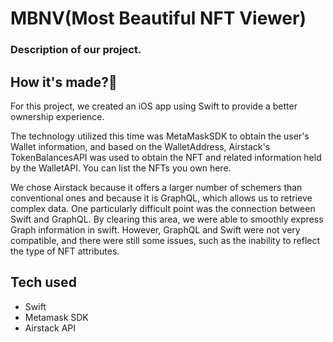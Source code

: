 # MBNV(Most Beautiful NFT Viewer)

### Description of our project.



## How it's made?🤔


For this project, we created an iOS app using Swift to provide a better ownership experience.

The technology utilized this time was MetaMaskSDK to obtain the user's Wallet information, and based on the WalletAddress, Airstack's TokenBalancesAPI was used to obtain the NFT and related information held by the WalletAPI.
You can list the NFTs you own here.

We chose Airstack because it offers a larger number of schemers than conventional ones and because it is GraphQL, which allows us to retrieve complex data.
One particularly difficult point was the connection between Swift and GraphQL.
By clearing this area, we were able to smoothly express Graph information in swift.
However, GraphQL and Swift were not very compatible, and there were still some issues, such as the inability to reflect the type of NFT attributes.


## Tech used

- Swift
- Metamask SDK
- Airstack API
